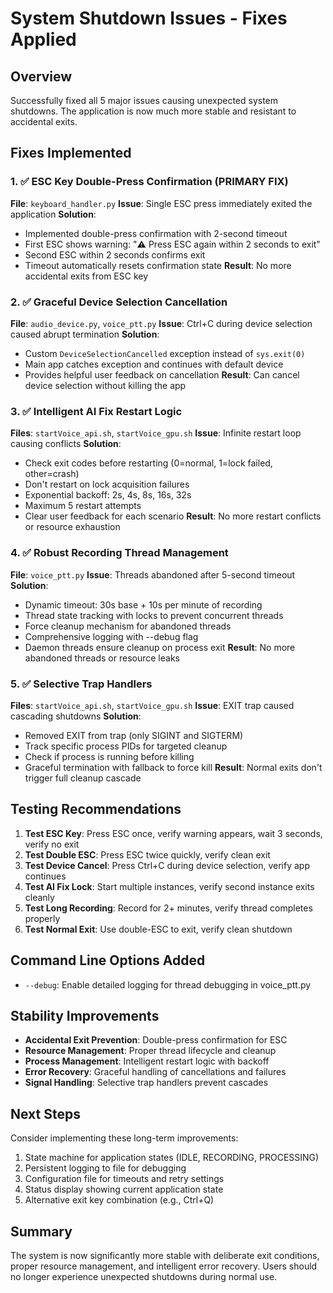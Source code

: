 # System Shutdown Issues - Fixes Applied

## Overview
Successfully fixed all 5 major issues causing unexpected system shutdowns. The application is now much more stable and resistant to accidental exits.

## Fixes Implemented

### 1. ✅ ESC Key Double-Press Confirmation (PRIMARY FIX)
**File**: `keyboard_handler.py`
**Issue**: Single ESC press immediately exited the application
**Solution**: 
- Implemented double-press confirmation with 2-second timeout
- First ESC shows warning: "⚠️ Press ESC again within 2 seconds to exit"
- Second ESC within 2 seconds confirms exit
- Timeout automatically resets confirmation state
**Result**: No more accidental exits from ESC key

### 2. ✅ Graceful Device Selection Cancellation
**File**: `audio_device.py`, `voice_ptt.py`
**Issue**: Ctrl+C during device selection caused abrupt termination
**Solution**: 
- Custom `DeviceSelectionCancelled` exception instead of `sys.exit(0)`
- Main app catches exception and continues with default device
- Provides helpful user feedback on cancellation
**Result**: Can cancel device selection without killing the app

### 3. ✅ Intelligent AI Fix Restart Logic
**Files**: `startVoice_api.sh`, `startVoice_gpu.sh`
**Issue**: Infinite restart loop causing conflicts
**Solution**:
- Check exit codes before restarting (0=normal, 1=lock failed, other=crash)
- Don't restart on lock acquisition failures
- Exponential backoff: 2s, 4s, 8s, 16s, 32s
- Maximum 5 restart attempts
- Clear user feedback for each scenario
**Result**: No more restart conflicts or resource exhaustion

### 4. ✅ Robust Recording Thread Management
**File**: `voice_ptt.py`
**Issue**: Threads abandoned after 5-second timeout
**Solution**:
- Dynamic timeout: 30s base + 10s per minute of recording
- Thread state tracking with locks to prevent concurrent threads
- Force cleanup mechanism for abandoned threads
- Comprehensive logging with --debug flag
- Daemon threads ensure cleanup on process exit
**Result**: No more abandoned threads or resource leaks

### 5. ✅ Selective Trap Handlers
**Files**: `startVoice_api.sh`, `startVoice_gpu.sh`
**Issue**: EXIT trap caused cascading shutdowns
**Solution**:
- Removed EXIT from trap (only SIGINT and SIGTERM)
- Track specific process PIDs for targeted cleanup
- Check if process is running before killing
- Graceful termination with fallback to force kill
**Result**: Normal exits don't trigger full cleanup cascade

## Testing Recommendations

1. **Test ESC Key**: Press ESC once, verify warning appears, wait 3 seconds, verify no exit
2. **Test Double ESC**: Press ESC twice quickly, verify clean exit
3. **Test Device Cancel**: Press Ctrl+C during device selection, verify app continues
4. **Test AI Fix Lock**: Start multiple instances, verify second instance exits cleanly
5. **Test Long Recording**: Record for 2+ minutes, verify thread completes properly
6. **Test Normal Exit**: Use double-ESC to exit, verify clean shutdown

## Command Line Options Added

- `--debug`: Enable detailed logging for thread debugging in voice_ptt.py

## Stability Improvements

- **Accidental Exit Prevention**: Double-press confirmation for ESC
- **Resource Management**: Proper thread lifecycle and cleanup
- **Process Management**: Intelligent restart logic with backoff
- **Error Recovery**: Graceful handling of cancellations and failures
- **Signal Handling**: Selective trap handlers prevent cascades

## Next Steps

Consider implementing these long-term improvements:
1. State machine for application states (IDLE, RECORDING, PROCESSING)
2. Persistent logging to file for debugging
3. Configuration file for timeouts and retry settings
4. Status display showing current application state
5. Alternative exit key combination (e.g., Ctrl+Q)

## Summary

The system is now significantly more stable with deliberate exit conditions, proper resource management, and intelligent error recovery. Users should no longer experience unexpected shutdowns during normal use.